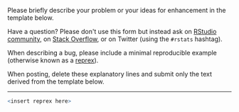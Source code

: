 Please briefly describe your problem or your ideas for enhancement in the template below.

Have a question? Please don't use this form but instead ask on [RStudio community](https://community.rstudio.com), on [Stack Overflow](https://stackoverflow.com), or on Twitter (using the `#rstats` hashtag).

When describing a bug, please include a minimal reproducible example (otherwise known as a [reprex](http://reprex.tidyverse.org/)).

When posting, delete these explanatory lines and submit only the text derived from the template below.

---

<brief description of the problem>

```r
<insert reprex here>
```
